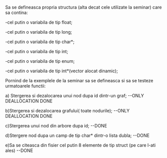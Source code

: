 Sa se defineasca propria structura (alta decat cele utilizate la seminar) care sa contina: 

-cel putin o variabila de tip float;

-cel putin o variabila de tip long;

-cel putin o variabila de tip char*;

-cel putin o variabila de tip int;

-cel putin o variabila de tip enum;

-cel putin o variabila de tip int*(vector alocat dinamic);

Pornind de la exemplele de la seminar sa se defineasca si sa se testeze urmatoarele functii:

a) Stergerea si dezalocarea unui nod dupa id dintr-un graf; --ONLY DEALLOCATION DONE

b)Stergerea si dezalocarea grafului( toate nodurile); --ONLY DEALLOCATION DONE

c)Stergerea unui nod din arbore dupa id; --DONE

d)Stergere nod dupa un camp de tip char* dintr-o lista dubla; --DONE

e)Sa se citeasca din fisier cel putin 8 elemente de tip struct (pe care l-ati ales)  --DONE
